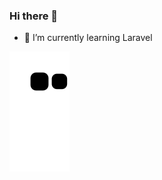 ### Hi there 👋
- 🌱 I’m currently learning Laravel
<!--
**elnaz-jabbari/elnaz-jabbari** is a ✨ _special_ ✨ repository because its `README.md` (this file) appears on your GitHub profile.

Here are some ideas to get you started:

- 🔭 I’m currently working on ...
- 🌱 I’m currently learning ...
- 👯 I’m looking to collaborate on ...
- 🤔 I’m looking for help with ...
- 💬 Ask me about ...
- 📫 How to reach me: ...
- 😄 Pronouns: ...
- ⚡ Fun fact: ...
-->
<div> 

  


    
    
  ![Snake animation](https://github.com/rafaballerini/rafaballerini/blob/output/github-contribution-grid-snake.svg)
